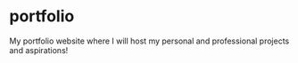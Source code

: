 # portfolio
My portfolio website where I will host my personal and professional projects and aspirations!
